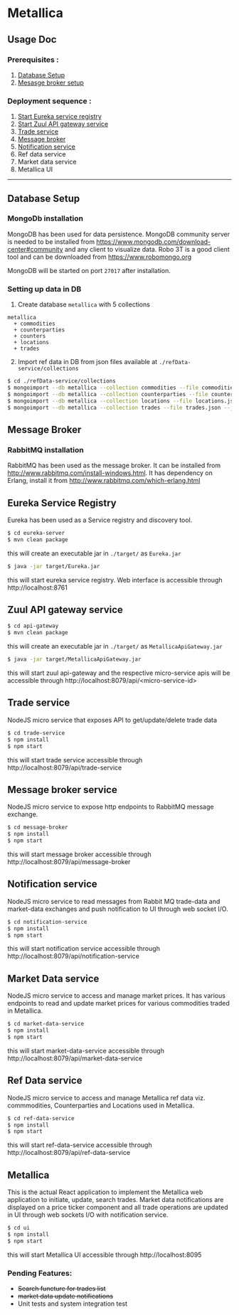 # Metallica

## Usage Doc

### Prerequisites :
1. [Database Setup](#mongo)
2. [Mesasge broker setup](#ampq)

### Deployment sequence :
1. [Start Eureka service registry](#eureka)
2. [Start Zuul API gateway service](#zuul)
3. [Trade service](#trade-service)
4. [Message broker](#message-broker)
5. [Notification service](#notifcation-service)
6. Ref data service
7. Market data service
8. Metallica UI

* * *
<a name="mongo"></a> 
## Database Setup
### MongoDb installation
MongoDB has been used for data persistence. MongoDB community server is needed to be installed from https://www.mongodb.com/download-center#community and any client to visualize data. Robo 3T is a good client tool and can be downloaded from https://www.robomongo.org

MongoDB will be started on port `27017` after installation.

### Setting up data in DB
1. Create database `metallica` with 5 collections 
```
metallica
  + commodities
  + counterparties
  + counters
  + locations
  + trades  
```
2. Import ref data in DB from json files available at `./refData-service/collections`
```sh
$ cd ./refData-service/collections
$ mongoimport --db metallica --collection commodities --file commodities.json --jsonArray
$ mongoimport --db metallica --collection counterparties --file counterparties.json --jsonArray
$ mongoimport --db metallica --collection locations --file locations.json --jsonArray
$ mongoimport --db metallica --collection trades --file trades.json --jsonArray
```



<a name="ampq"></a>
## Message Broker
### RabbitMQ installation
RabbitMQ has been used as the message broker. It can be installed from http://www.rabbitmq.com/install-windows.html. It has dependency on Erlang, install it from http://www.rabbitmq.com/which-erlang.html




<a name="eureka"></a> 
## Eureka Service Registry
Eureka has been used as a Service registry and discovery tool.
```sh
$ cd eureka-server
$ mvn clean package
```

this will create an executable jar in `./target/` as `Eureka.jar`

```sh
$ java -jar target/Eureka.jar
```

this will start eureka service registry. Web interface is accessible through http://localhost:8761



<a name="zuul"></a> 
## Zuul API gateway service
```sh
$ cd api-gateway
$ mvn clean package
```

this will create an executable jar in `./target/` as `MetallicaApiGateway.jar`

```sh
$ java -jar target/MetallicaApiGateway.jar
```
this will start zuul api-gateway and the respective micro-service apis will be accessible through http://localhost:8079/api/\<micro-service-id\>



<a name="trade-service"></a> 
## Trade service
NodeJS micro service that exposes API to get/update/delete trade data

```sh
$ cd trade-service
$ npm install
$ npm start
```
this will start trade service accessible through http://localhost:8079/api/trade-service


<a name="message-broker"></a> 
## Message broker service
NodeJS micro service to expose http endpoints to RabbitMQ message exchange.
```sh
$ cd message-broker
$ npm install
$ npm start
```
this will start message broker accessible through http://localhost:8079/api/message-broker


<a name="notifcation-service"></a> 
## Notification service
NodeJS micro service to read messages from Rabbit MQ trade-data and market-data exchanges and push notification to UI through web socket I/O.
```sh
$ cd notification-service
$ npm install
$ npm start
```
this will start notification service accessible through http://localhost:8079/api/notification-service


<a name="market-data-service"></a> 
## Market Data service
NodeJS micro service to access and manage market prices. It has various endpoints to read and update market prices for various commodities traded in Metallica.
```sh
$ cd market-data-service
$ npm install
$ npm start
```
this will start market-data-service accessible through http://localhost:8079/api/market-data-service


<a name="ref-data-service"></a> 
## Ref Data service
NodeJS micro service to access and manage Metallica ref data viz. commmodities, Counterparties and Locations used in Metallica.
```sh
$ cd ref-data-service
$ npm install
$ npm start
```
this will start ref-data-service accessible through http://localhost:8079/api/ref-data-service


<a name="metallica-ui"></a> 
## Metallica
This is the actual React application to implement the Metallica web application to initiate, update, search trades. Market data notifications are displayed on a price ticker component and all trade operations are updated in UI through web sockets I/O with notification service.
```sh
$ cd ui
$ npm install
$ npm start
```
this will start Metallica UI accessible through http://localhost:8095


### Pending Features:
  - ~~Search functure for trades list~~
  - ~~market data update notifications~~
  - Unit tests and system integration test
